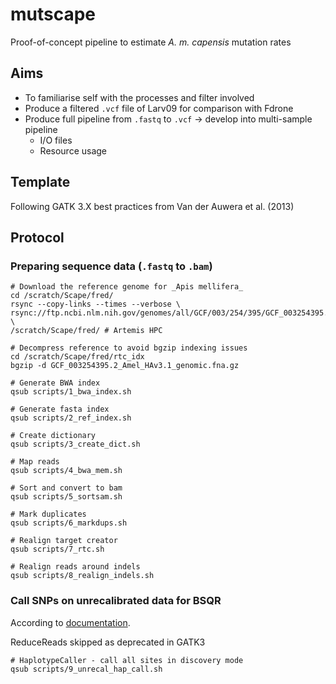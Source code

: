 # mutscape

Proof-of-concept pipeline to estimate _A. m. capensis_ mutation rates

## Aims
- To familiarise self with the processes and filter involved
- Produce a filtered `.vcf` file of Larv09 for comparison with Fdrone
- Produce full pipeline from `.fastq` to `.vcf` -> develop into multi-sample pipeline
	- I/O files
	- Resource usage

## Template
Following GATK 3.X best practices from Van der Auwera et al. (2013)

## Protocol

### Preparing sequence data (`.fastq` to `.bam`)
```
# Download the reference genome for _Apis mellifera_
cd /scratch/Scape/fred/
rsync --copy-links --times --verbose \
rsync://ftp.ncbi.nlm.nih.gov/genomes/all/GCF/003/254/395/GCF_003254395.2_Amel_HAv3.1/GCF_003254395.2_Amel_HAv3.1_genomic.fna.gz \ 
/scratch/Scape/fred/ # Artemis HPC

# Decompress reference to avoid bgzip indexing issues
cd /scratch/Scape/fred/rtc_idx
bgzip -d GCF_003254395.2_Amel_HAv3.1_genomic.fna.gz

# Generate BWA index
qsub scripts/1_bwa_index.sh

# Generate fasta index 
qsub scripts/2_ref_index.sh

# Create dictionary
qsub scripts/3_create_dict.sh

# Map reads
qsub scripts/4_bwa_mem.sh

# Sort and convert to bam
qsub scripts/5_sortsam.sh

# Mark duplicates
qsub scripts/6_markdups.sh

# Realign target creator
qsub scripts/7_rtc.sh

# Realign reads around indels
qsub scripts/8_realign_indels.sh
```

### Call SNPs on unrecalibrated data for BSQR
According to [documentation](https://github.com/broadinstitute/gatk-docs/blob/master/gatk3-methods-and-algorithms/Base_Quality_Score_Recalibration_(BQSR).md).

ReduceReads skipped as deprecated in GATK3

```
# HaplotypeCaller - call all sites in discovery mode
qsub scripts/9_unrecal_hap_call.sh 
